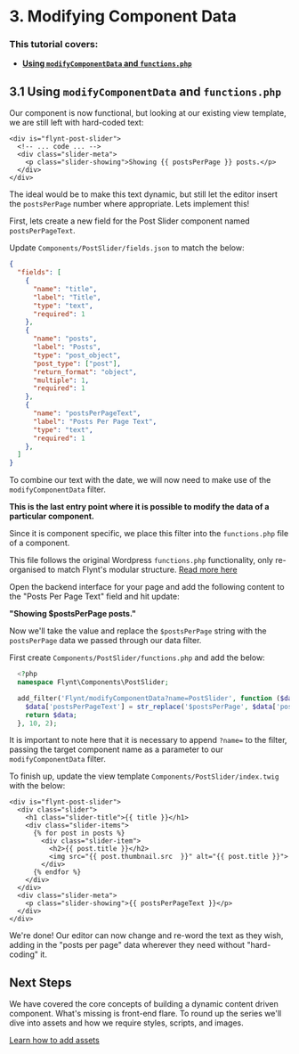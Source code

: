 # 3. Modifying Component Data

<div class="alert">
  <h3>This tutorial covers:</h3>
  <ul>
    <li><strong><a href="#31-using-modifycomponentdata-and-functionsphp">Using <code>modifyComponentData</code> and <code>functions.php</code></strong></a></li>
  </ul>
</div>

## 3.1 Using `modifyComponentData` and `functions.php`

Our component is now functional, but looking at our existing view template, we are still left with hard-coded text:

```twig
<div is="flynt-post-slider">
  <!-- ... code ... -->
  <div class="slider-meta">
    <p class="slider-showing">Showing {{ postsPerPage }} posts.</p>
  </div>
</div>
```

The ideal would be to make this text dynamic, but still let the editor insert the `postsPerPage` number where appropriate. Lets implement this!

First, lets create a new field for the Post Slider component named `postsPerPageText`.

Update `Components/PostSlider/fields.json` to match the below:

```json
{
  "fields": [
    {
      "name": "title",
      "label": "Title",
      "type": "text",
      "required": 1
    },
    {
      "name": "posts",
      "label": "Posts",
      "type": "post_object",
      "post_type": ["post"],
      "return_format": "object",
      "multiple": 1,
      "required": 1
    },
    {
      "name": "postsPerPageText",
      "label": "Posts Per Page Text",
      "type": "text",
      "required": 1
    },
  ]
}
```

To combine our text with the date, we will now need to make use of the `modifyComponentData` filter.

**This is the last entry point where it is possible to modify the data of a particular component.**

Since it is component specific, we place this filter into the `functions.php` file of a component.

<p class="source-note source-note--info">This file follows the original Wordpress <code>functions.php</code> functionality, only re-organised to match Flynt's modular structure. <a href="https://codex.wordpress.org/Functions_File_Explained" target="_blank">Read more here</a></p>

Open the backend interface for your page and add the following content to the "Posts Per Page Text" field and hit update:

**"Showing $postsPerPage posts."**

Now we'll take the value and replace the `$postsPerPage` string with the `postsPerPage` data we passed through our data filter.

First create `Components/PostSlider/functions.php` and add the below:

```php
  <?php
  namespace Flynt\Components\PostSlider;

  add_filter('Flynt/modifyComponentData?name=PostSlider', function ($data) {
    $data['postsPerPageText'] = str_replace('$postsPerPage', $data['postsPerPage'], $data['postsPerPageText'])
    return $data;
  }, 10, 2);
```

It is important to note here that it is necessary to append `?name=` to the filter, passing the target component name as a parameter to our `modifyComponentData` filter.

To finish up, update the view template `Components/PostSlider/index.twig` with the below:

```twig
<div is="flynt-post-slider">
  <div class="slider">
    <h1 class="slider-title">{{ title }}</h1>
    <div class="slider-items">
      {% for post in posts %}
        <div class="slider-item">
          <h2>{{ post.title }}</h2>
          <img src="{{ post.thumbnail.src  }}" alt="{{ post.title }}">
        </div>
      {% endfor %}
    </div>
  </div>
  <div class="slider-meta">
    <p class="slider-showing">{{ postsPerPageText }}</p>
  </div>
</div>
```

We're done! Our editor can now change and re-word the text as they wish, adding in the "posts per page" data wherever they need without "hard-coding" it.

<div class="alert alert-steps">
  <h2>Next Steps</h2>

  <p>We have covered the core concepts of building a dynamic content driven component. What's missing is front-end flare. To round up the series we'll dive into assets and how we require styles, scripts, and images.</p>

  <p><a href="adding-assets.md" class="btn btn-primary">Learn how to add assets</a></p>
</div>
